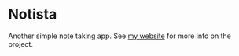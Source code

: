 # Notista
Another simple note taking app. 
See [my website](amanikiruga.github.com/software/notista) for more info on the project. 
